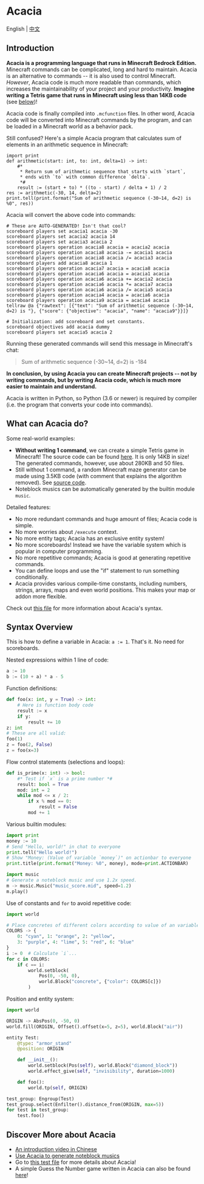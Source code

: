 # Acacia
English | [中文](README_cn.md)

## Introduction
**Acacia is a programming language that runs in Minecraft Bedrock Edition.**
Minecraft commands can be complicated, long and hard to maintain.
Acacia is an alternative to commands -- it is also used to control Minecraft.
*However*, Acacia code is much more readable than commands, which increases the maintainability of your project and your productivity.
**Imagine writing a Tetris game that runs in Minecraft using less than 14KB code** (see [below](#what-can-acacia-do))!

Acacia code is finally compiled into `.mcfunction` files.
In other word, Acacia code will be converted into Minecraft commands by the program, and can be loaded in a Minecraft world as a behavior pack.

Still confused? Here's a simple Acacia program that calculates sum of elements in an arithmetic sequence in Minecraft:
```
import print
def arithmetic(start: int, to: int, delta=1) -> int:
    #*
     * Return sum of arithmetic sequence that starts with `start`,
     * ends with `to` with common difference `delta`.
     *#
    result := (start + to) * ((to - start) / delta + 1) / 2
res := arithmetic(-30, 14, delta=2)
print.tell(print.format("Sum of arithmetic sequence (-30~14, d=2) is %0", res))
```
Acacia will convert the above code into commands:
```mcfunction
# These are AUTO-GENERATED! Isn't that cool?
scoreboard players set acacia1 acacia -30
scoreboard players set acacia2 acacia 14
scoreboard players set acacia3 acacia 2
scoreboard players operation acacia8 acacia = acacia2 acacia
scoreboard players operation acacia8 acacia -= acacia1 acacia
scoreboard players operation acacia8 acacia /= acacia3 acacia
scoreboard players add acacia8 acacia 1
scoreboard players operation acacia7 acacia = acacia8 acacia
scoreboard players operation acacia6 acacia = acacia1 acacia
scoreboard players operation acacia6 acacia += acacia2 acacia
scoreboard players operation acacia6 acacia *= acacia7 acacia
scoreboard players operation acacia6 acacia /= acacia5 acacia
scoreboard players operation acacia4 acacia = acacia6 acacia
scoreboard players operation acacia9 acacia = acacia4 acacia
tellraw @a {"rawtext": [{"text": "Sum of arithmetic sequence (-30~14, d=2) is "}, {"score": {"objective": "acacia", "name": "acacia9"}}]}
```
```mcfunction
# Initialization: add scoreboard and set constants.
scoreboard objectives add acacia dummy
scoreboard players set acacia5 acacia 2
```
Running these generated commands will send this message in Minecraft's chat:
> Sum of arithmetic sequence (-30~14, d=2) is -184

**In conclusion, by using Acacia you can create Minecraft projects -- not by writing commands, but by writing Acacia code, which is much more easier to maintain and understand.**

Acacia is written in Python, so Python (3.6 or newer) is required by compiler (i.e. the program that converts your code into commands).

## What can Acacia do?
Some real-world examples:
- **Without writing 1 command**, we can create a simple Tetris game in Minecraft!
  The source code can be found [here](test/demo/tetris.aca).
  It is only 14KB in size! The generated commands, however, use about 280KB and 50 files.
- Still without 1 command, a random Minecraft maze generator can be made using 3.5KB code
  (with comment that explains the algorithm removed). See [source code](test/demo/maze.aca).
- Noteblock musics can be automatically generated by the builtin module `music`.

Detailed features:
- No more redundant commands and huge amount of files; Acacia code is simple.
- No more worries about `/execute` context.
- No more entity tags; Acacia has an exclusive entity system!
- No more scoreboards! Instead we have the variable system which is popular in computer programming.
- No more repetitive commands; Acacia is good at generating repetitive commands.
- You can define loops and use the "if" statement to run something conditionally.
- Acacia provides various compile-time constants, including numbers, strings, arrays, maps and even world positions.
  This makes your map or addon more flexible.

Check out [this file](test/brief.aca) for more information about Acacia's syntax.

## Syntax Overview
This is how to define a variable in Acacia: `a := 1`. That's it.
No need for scoreboards.

Nested expressions within 1 line of code:
```python
a := 10
b := (10 + a) * a - 5
```

Function definitions:
```python
def foo(x: int, y = True) -> int:
    # Here is function body code
    result := x
    if y:
        result += 10
z: int
# These are all valid:
foo(1)
z = foo(2, False)
z = foo(x=3)
```

Flow control statements (selections and loops):
```python
def is_prime(x: int) -> bool:
    #* Test if `x` is a prime number *#
    result: bool = True
    mod: int = 2
    while mod <= x / 2:
        if x % mod == 0:
            result = False
        mod += 1
```

Various builtin modules:
```python
import print
money := 10
# Send "Hello, world!" in chat to everyone
print.tell("Hello world!")
# Show "Money: (Value of variable `money`)" on actionbar to everyone
print.title(print.format("Money: %0", money), mode=print.ACTIONBAR)
```
```python
import music
# Generate a noteblock music and use 1.2x speed.
m -> music.Music("music_score.mid", speed=1.2)
m.play()
```

Use of constants and `for` to avoid repetitive code:
```python
import world

# Place concretes of different colors according to value of an variable
COLORS -> {
    0: "cyan", 1: "orange", 2: "yellow",
    3: "purple", 4: "lime", 5: "red", 6: "blue"
}
i := 0  # Calculate `i`...
for c in COLORS:
    if c == i:
        world.setblock(
            Pos(0, -50, 0),
            world.Block("concrete", {"color": COLORS[c]})
        )
```

Position and entity system:
```python
import world

ORIGIN -> AbsPos(0, -50, 0)
world.fill(ORIGIN, Offset().offset(x=5, z=5), world.Block("air"))

entity Test:
    @type: "armor_stand"
    @position: ORIGIN

    def __init__():
        world.setblock(Pos(self), world.Block("diamond_block"))
        world.effect_give(self, "invisibility", duration=1000)

    def foo():
        world.tp(self, ORIGIN)

test_group: Engroup(Test)
test_group.select(Enfilter().distance_from(ORIGIN, max=5))
for test in test_group:
    test.foo()
```

## Discover More about Acacia
- [An introduction video in Chinese](https://www.bilibili.com/video/BV1uR4y167w9)
- [Use Acacia to generate noteblock musics](https://www.bilibili.com/video/BV1f24y1L7DB)
- Go to [this test file](test/brief.aca) for more details about Acacia!
- A simple Guess the Number game written in Acacia can also be found [here](test/demo/numguess.aca)!
